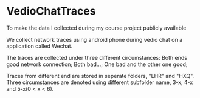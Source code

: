 # VedioChatTraces
To make the data I collected during my course project publicly available

We collect network traces using android phone during vedio chat on a application called Wechat.

The traces are collected under three different circumstances: Both ends good network connection; Both bad...; One bad and the other one good;

Traces from different end are stored in seperate folders, "LHR" and "HXQ". Three circumstances are denoted using different subfolder name, 3-x, 4-x and 5-x(0 < x < 6).
